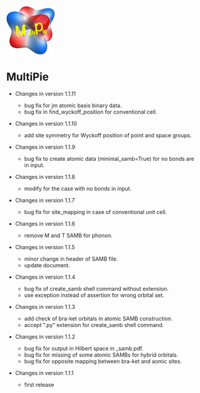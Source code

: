 <img width="128" src="multipie_logo.png">

# MultiPie

- Changes in version 1.1.11
  - bug fix for jm atomic basis binary data.
  - bug fix in find_wyckoff_position for conventional cell.

- Changes in version 1.1.10
  - add site symmetry for Wyckoff position of point and space groups.

- Changes in version 1.1.9
  - bug fix to create atomic data (minimal_samb=True) for no bonds are in input.

- Changes in version 1.1.8
  - modify for the case with no bonds in input.

- Changes in version 1.1.7
  - bug fix for site_mapping in case of conventional unit cell.

- Changes in version 1.1.6
  - remove M and T SAMB for phonon.

- Changes in version 1.1.5
  - minor change in header of SAMB file.
  - update document.

- Changes in version 1.1.4
  - bug fix of create_samb shell command without extension.
  - use exception instead of assertion for wrong orbital set.

- Changes in version 1.1.3
  - add check of bra-ket orbitals in atomic SAMB construction.
  - accept ".py" extension for create_samb shell command.

- Changes in version 1.1.2
  - bug fix for output in Hilbert space in _samb.pdf.
  - bug fix for missing of some atomic SAMBs for hybrid orbitals.
  - bug fix for opposite mapping between bra-ket and aomic sites.

- Changes in version 1.1.1
  - first release
